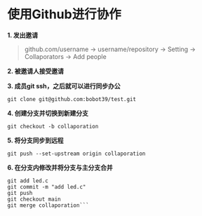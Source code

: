 # 使用Github进行协作

**1. 发出邀请**

   >github.com/username -> username/repository -> Setting -> Collaporators ->  Add people

**2. 被邀请人接受邀请**

**3. 成员git ssh，之后就可以进行同步办公**

   `git clone git@github.com:bobot39/test.git`

**4. 创建分支并切换到新建分支**

   `git checkout -b collaporation`

**5. 将分支同步到远程**

   `git push --set-upstream origin collaporation`

**6. 在分支内修改并将分支与主分支合并**
```vi led.c  
git add led.c  
git commit -m "add led.c"  
git push  
git checkout main
git merge collaporation```
